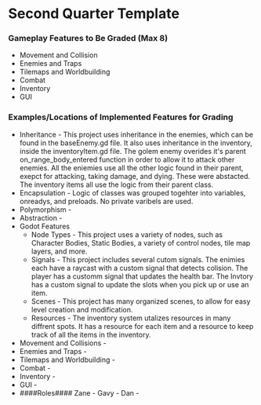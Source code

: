 # Second Quarter Template

### Gameplay Features to Be Graded (Max 8)
* Movement and Collision
* Enemies and Traps
* Tilemaps and Worldbuilding
* Combat
* Inventory
* GUI

### Examples/Locations of Implemented Features for Grading
* Inheritance - This project uses inheritance in the enemies, which can be found in the baseEnemy.gd file. It also uses inheritance in the inventory, inside the inventoryItem.gd file. The golem enemy overides it's parent on_range_body_entered function in order to allow it to attack other enemies. All the eniemies use all the other logic found in their parent, exepct for attacking, taking damage, and dying. These were abstacted. The inventory items all use the logic from their parent class.
* Encapsulation - Logic of classes was grouped togehter into variables, onreadys, and preloads. No private varibels are used.
* Polymorphism - 
* Abstraction - 
* Godot Features
	* Node Types - This project uses a variety of nodes, such as Character Bodies, Static Bodies, a variety of control nodes, tile 			map layers, and more.
	* Signals - This project includes several cutom signals. The enimies each have a raycast with a custom signal that detects 			colision. The player has a customm signal that updates the health bar. The Invtory has a custom signal to 			update the slots when you pick up or use an item.
	* Scenes - This project has many organized scenes, to allow for easy level creation and modification.
   	* Resources - The inventory system utalizes resources in many diffrent spots. It has a resource for each item and a resource 			to keep track of all the items in the inventory.
* Movement and Collisions - 
* Enemies and Traps - 
* Tilemaps and Worldbuilding - 
* Combat -
* Inventory -
* GUI -
* 
  ####Roles####
  Zane - 
  Gavy - 
  Dan - 
